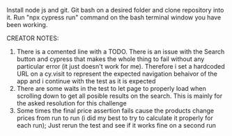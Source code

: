 Install node js and git.
Git bash on a desired folder and clone repository into it.
Run "npx cypress run" command on the bash terminal window you have been working.


CREATOR NOTES:
 1) There is a comented line with a TODO. There is an issue with the Search button and cypress that makes the whole thing to fail without any particular error (it just doesn't work for me). 
Therefore i set a hardcoded URL on a cy.visit to represent the expected navigation behaivor of the app and i continue with the test as it is expected
2) There are some waits in the test to let page to properly load when scrolling down to get all posible results on the search. This is mainly for the asked resolution for this challenge
3) Some times the final price assertion fails cause the products change prices from run to run (i did my best to try to calculate it properly for each run); Just rerun the test and see if it works fine on a second run
